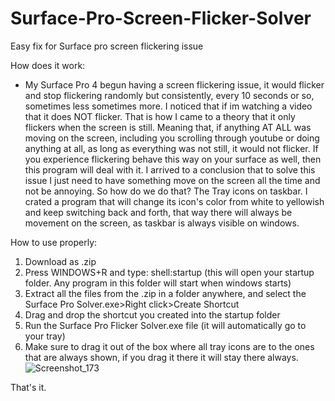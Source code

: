 # Surface-Pro-Screen-Flicker-Solver
Easy fix for Surface pro screen flickering issue

How does it work:
- My Surface Pro 4 begun having a screen flickering issue, it would flicker and stop flickering randomly but consistently, every 10 seconds or so, sometimes less sometimes more. I noticed that if im watching a video that it does NOT flicker. That is how I came to a theory that it only flickers when the screen is still. Meaning that, if anything AT ALL was moving on the screen, including you scrolling through youtube or doing anything at all, as long as everything was not still, it would not flicker. If you experience flickering behave this way on your surface as well, then this program will deal with it. I arrived to a conclusion that to solve this issue I just need to have something move on the screen all the time and not be annoying. So how do we do that? The Tray icons on taskbar. I crated a program that will change its icon's color from white to yellowish and keep switching back and forth, that way there will always be movement on the screen, as taskbar is always visible on windows.

How to use properly:
1. Download as .zip
2. Press WINDOWS+R and type: shell:startup (this will open your startup folder. Any program in this folder will start when windows starts)
3. Extract all the files from the .zip in a folder anywhere, and select the Surface Pro Solver.exe>Right click>Create Shortcut
4. Drag and drop the shortcut you created into the startup folder
5. Run the Surface Pro Flicker Solver.exe file (it will automatically go to your tray)
6. Make sure to drag it out of the box where all tray icons are to the ones that are always shown, if you drag it there it will stay there always.
![Screenshot_173](https://user-images.githubusercontent.com/31135597/156945036-6af58823-c295-4eb9-ad82-c730da184016.png)


That's it.
